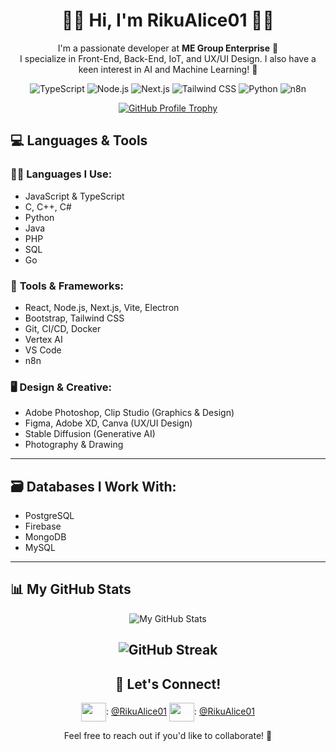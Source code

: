 <div align="center">

# 👨‍💻 Hi, I'm RikuAlice01 👩‍💻  
I'm a passionate developer at **ME Group Enterprise** 🤗  
I specialize in Front-End, Back-End, IoT, and UX/UI Design. I also have a keen interest in AI and Machine Learning! 🚀

![TypeScript](https://img.shields.io/badge/TypeScript-informational?style=flat&logo=typescript&color=000000)
![Node.js](https://img.shields.io/badge/Node.js-informational?style=flat&logo=Node.js&color=000000)
![Next.js](https://img.shields.io/badge/Next.js-informational?style=flat&logo=next.js&color=000000)
![Tailwind CSS](https://img.shields.io/badge/tailwind-informational?style=flat&logo=tailwind-css&color=000000)
![Python](https://img.shields.io/badge/Python-informational?style=flat&logo=python&color=000000)
![n8n](https://img.shields.io/badge/n8n-informational?style=flat&logo=n8n&color=000000)


[![GitHub Profile Trophy](https://github-profile-trophy.vercel.app/?username=RikuAlice01&theme=onedark&row=1&column7)](https://github.com/RikuAlice01)

</div>

## 💻 Languages & Tools

### 🧑‍💻 **Languages I Use:**
- JavaScript & TypeScript
- C, C++, C#
- Python
- Java
- PHP
- SQL
- Go

### 🔧 **Tools & Frameworks:**
- React, Node.js, Next.js, Vite, Electron
- Bootstrap, Tailwind CSS
- Git, CI/CD, Docker
- Vertex AI
- VS Code
- n8n


### 🖥️ **Design & Creative:**
- Adobe Photoshop, Clip Studio (Graphics & Design)
- Figma, Adobe XD, Canva (UX/UI Design)
- Stable Diffusion (Generative AI)
- Photography & Drawing

---

## 🗃️ Databases I Work With:
- PostgreSQL
- Firebase
- MongoDB
- MySQL

---

## 📊 My GitHub Stats

<div align="center">

![My GitHub Stats](https://github-readme-stats.vercel.app/api?username=RikuAlice01&theme=graywhite&show_icons=true)

![GitHub Streak](https://github-readme-streak-stats.herokuapp.com?user=RikuAlice01&theme=dark&hide_border=true&border_radius=8&date_format=M%20j%5B%2C%20Y%5D)
---

## 💬 Let's Connect!
<img align="center" src="https://cdn.jsdelivr.net/npm/simple-icons@3.0.1/icons/linkedin.svg" alt="" height="30" width="40" />: [@RikuAlice01](https://www.linkedin.com/in/rikualice01)
<img align="center" src="https://cdn.jsdelivr.net/npm/simple-icons@3.0.1/icons/twitter.svg" alt="" height="30" width="40" />: [@RikuAlice01](https://twitter.com/RikuAlice01)

Feel free to reach out if you'd like to collaborate! 🤝

</div>
